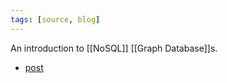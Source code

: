 ```yaml
---
tags: [source, blog]
---
```


An introduction to [[NoSQL]] [[Graph Database]]s.

- [post](https://towardsdatascience.com/introduction-to-nosql-graph-databases-fb2feac7a36)